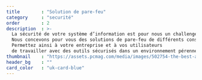 ```yaml
---
title        : "Solution de pare-feu"
category     : "securité"
order        : 2
description  : >-
  La sécurité de votre système d’information est pour nous un challenge.
  Nous concevons pour vous des solutions de pare-feu de différents constructeurs.
  Permettez ainsi à votre entreprise et à vos utilisateurs
  de travailler avec des outils sécurisés dans un environnement pérenne et performant.
thumbnail    : "https://assets.pcmag.com/media/images/502754-the-best-antivirus-utilities-for-2016.jpg?thumb=y&width=810&height=456"
header_bg    : ""
card_color   : "uk-card-blue"  
---
```

